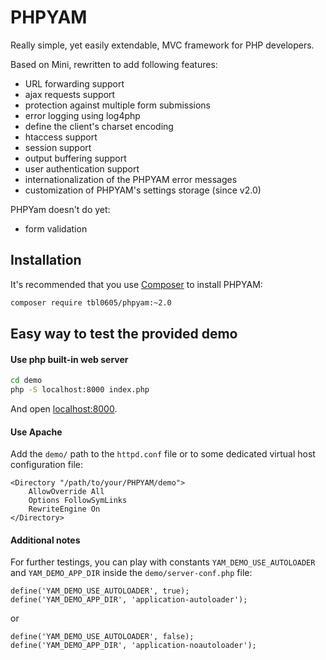 # PHPYAM

Really simple, yet easily extendable, MVC framework for PHP developers.

Based on Mini, rewritten to add following features:
- URL forwarding support
- ajax requests support
- protection against multiple form submissions
- error logging using log4php
- define the client's charset encoding
- htaccess support
- session support
- output buffering support
- user authentication support
- internationalization of the PHPYAM error messages
- customization of PHPYAM's settings storage (since v2.0)

PHPYam doesn't do yet:
- form validation

## Installation

It's recommended that you use [Composer](https://getcomposer.org/) to install PHPYAM:

```bash
composer require tbl0605/phpyam:~2.0
```

## Easy way to test the provided demo

#### Use php built-in web server

```bash
cd demo
php -S localhost:8000 index.php
```

And open [localhost:8000](http://localhost:8000).

#### Use Apache

Add the `demo/` path to the `httpd.conf` file or to some dedicated virtual host configuration file:

```
<Directory "/path/to/your/PHPYAM/demo">
	AllowOverride All
	Options FollowSymLinks
	RewriteEngine On
</Directory>
```

#### Additional notes

For further testings, you can play with constants `YAM_DEMO_USE_AUTOLOADER` and `YAM_DEMO_APP_DIR`
inside the `demo/server-conf.php` file:

```
define('YAM_DEMO_USE_AUTOLOADER', true);
define('YAM_DEMO_APP_DIR', 'application-autoloader');
```

or

```
define('YAM_DEMO_USE_AUTOLOADER', false);
define('YAM_DEMO_APP_DIR', 'application-noautoloader');
```
